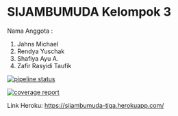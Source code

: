 # SIJAMBUMUDA Kelompok 3

Nama Anggota :

1. Jahns Michael
2. Rendya Yuschak
3. Shafiya Ayu A.
4. Zafir Rasyidi Taufik 

[![pipeline status](https://gitlab.com/Haskucy/sijambumuda-kelompok-3/badges/master/pipeline.svg)](https://gitlab.com/Haskucy/sijambumuda-kelompok-3/commits/master)

[![coverage report](https://gitlab.com/Haskucy/sijambumuda-kelompok-3/badges/master/coverage.svg)](https://gitlab.com/Haskucy/sijambumuda-kelompok-3/commits/master)

Link Heroku: https://sijambumuda-tiga.herokuapp.com/
